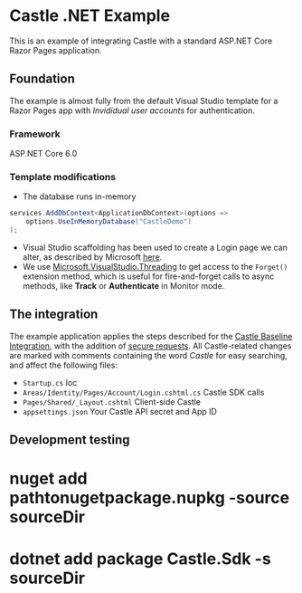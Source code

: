 # Castle .NET Example

This is an example of integrating Castle with a standard ASP&#46;NET Core Razor Pages application.

## Foundation

The example is almost fully from the default Visual Studio template for a Razor Pages app with _Invididual user accounts_ for authentication.

### Framework

ASP&#46;NET Core 6.0

### Template modifications

- The database runs in-memory

```csharp
services.AddDbContext<ApplicationDbContext>(options =>
    options.UseInMemoryDatabase("CastleDemo")
);
```

- Visual Studio scaffolding has been used to create a Login page we can alter, as described by Microsoft [here](https://docs.microsoft.com/en-us/aspnet/core/security/authentication/scaffold-identity).
- We use [Microsoft.VisualStudio.Threading](https://www.nuget.org/packages/Microsoft.VisualStudio.Threading/) to get access to the `Forget()` extension method, which is useful for fire-and-forget calls to async methods, like **Track** or **Authenticate** in Monitor mode.

## The integration

The example application applies the steps described for the [Castle Baseline Integration](https://castle.io/docs/baseline), with the addition of [secure requests](https://castle.io/docs/securing_requests). All Castle-related changes are marked with comments containing the word _Castle_ for easy searching, and affect the following files:

- `Startup.cs` Ioc
- `Areas/Identity/Pages/Account/Login.cshtml.cs` Castle SDK calls
- `Pages/Shared/_Layout.cshtml` Client-side Castle
- `appsettings.json` Your Castle API secret and App ID

## Development testing

# nuget add pathtonugetpackage.nupkg -source sourceDir

# dotnet add package Castle.Sdk -s sourceDir
